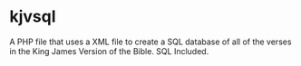 kjvsql
======

A PHP file that uses a XML file to create a SQL database of all of the verses in the King James Version of the Bible. SQL Included.
